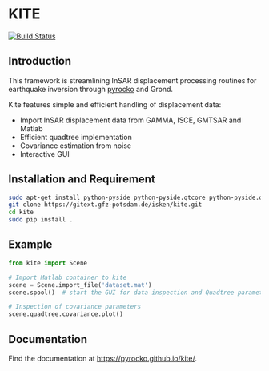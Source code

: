 # KITE
[![Build Status](https://travis-ci.org/pyrocko/kite.svg?branch=master)](https://travis-ci.org/pyrocko/kite)


## Introduction
This framework is streamlining InSAR displacement processing routines for earthquake inversion through [pyrocko](http://www.pyrocko.org) and Grond.

Kite features simple and efficient handling of displacement data:

* Import InSAR displacement data from GAMMA, ISCE, GMTSAR and Matlab
* Efficient quadtree implementation
* Covariance estimation from noise
* Interactive GUI


## Installation and Requirement

```sh
sudo apt-get install python-pyside python-pyside.qtcore python-pyside.qtopengl python-yaml python-scipy python-numpy
git clone https://gitext.gfz-potsdam.de/isken/kite.git
cd kite
sudo pip install .
```

## Example
```python
from kite import Scene

# Import Matlab container to kite
scene = Scene.import_file('dataset.mat')
scene.spool()  # start the GUI for data inspection and Quadtree parametrisation

# Inspection of covariance parameters
scene.quadtree.covariance.plot()
```

## Documentation
Find the documentation at https://pyrocko.github.io/kite/.
